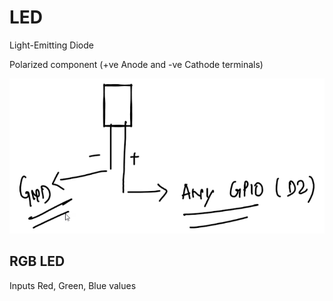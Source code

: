 # LED

Light-Emitting Diode

Polarized component (+ve Anode and -ve Cathode terminals)

![image-20231216000239834](./assets/image-20231216000239834.png)

## RGB LED

Inputs Red, Green, Blue values
